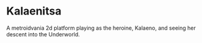 # Kalaenitsa

A metroidvania 2d platform playing as the heroine, Kalaeno, and seeing her descent into the Underworld.
